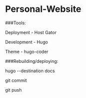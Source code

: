 # Personal-Website

###Tools:

Deployment - Host Gator

Development - Hugo

Theme - hugo-coder




###Rebuilding/deploying:

hugo --destination docs

git commit

git push